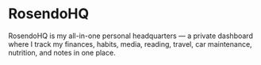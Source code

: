 # RosendoHQ
RosendoHQ is my all-in-one personal headquarters — a private dashboard where I track my finances, habits, media, reading, travel, car maintenance, nutrition, and notes in one place.
